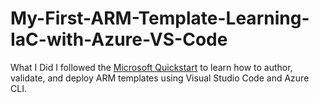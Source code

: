 # My-First-ARM-Template-Learning-IaC-with-Azure-VS-Code
What I Did I followed the [Microsoft Quickstart](https://learn.microsoft.com/en-us/azure/azure-resource-manager/templates/quickstart-create-templates-use-visual-studio-code?tabs=CLI) to learn how to author, validate, and deploy ARM templates using Visual Studio Code and Azure CLI.
